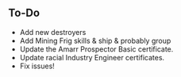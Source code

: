 To-Do
---------   
* Add new destroyers  
* Add Mining Frig skills & ship & probably group     
* Update the Amarr Prospector Basic certificate.   
* Update racial Industry Engineer certificates.    
* Fix issues!